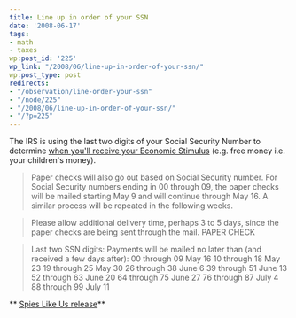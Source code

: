 ```yaml
---
title: Line up in order of your SSN
date: '2008-06-17'
tags:
- math
- taxes
wp:post_id: '225'
wp_link: "/2008/06/line-up-in-order-of-your-ssn/"
wp:post_type: post
redirects:
- "/observation/line-order-your-ssn"
- "/node/225"
- "/2008/06/line-up-in-order-of-your-ssn/"
- "/?p=225"
---
```


The IRS is using the last two digits of your Social Security Number to determine [when you'll receive your Economic Stimulus](http://www.irs.gov/irs/article/0,,id=180250,00.html) (e.g. free money i.e. your children's money).

>

> Paper checks will also go out based on Social Security number. For Social Security numbers ending in 00 through 09, the paper checks will be mailed starting May 9 and will continue through May 16. A similar process will be repeated in the following weeks.

> Please allow additional delivery time, perhaps 3 to 5 days, since the paper checks are being sent through the mail.
PAPER CHECK

> Last two SSN digits:
Payments will be mailed no later than (and received a few days after):
00 through 09 May 16
10 through 18 May 23
19 through 25 May 30
26 through 38 June 6
39 through 51 June 13
52 through 63 June 20
64 through 75 June 27
76 through 87 July 4
88 through 99 July 11

** [Spies Like Us release](http://www.chainreaction-community.net/?spies_like_us)**
